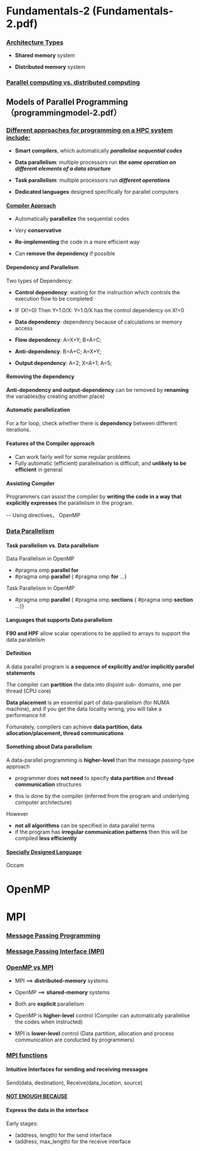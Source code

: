 # Fundamentals-2 (Fundamentals-2.pdf)

### [Architecture Types](https://warwick.ac.uk/fac/sci/dcs/teaching/material/cs402/fundamentals-2.pdf#page=14)

-   **Shared memory** system  
    
-   **Distributed memory** system  
    

### [Parallel computing vs. distributed computing](https://warwick.ac.uk/fac/sci/dcs/teaching/material/cs402/fundamentals-2.pdf#page=21)

## Models of Parallel Programming （programmingmodel-2.pdf）

### [Different approaches for programming on a HPC system include:](https://warwick.ac.uk/fac/sci/dcs/teaching/material/cs402/programmingmodel-2.pdf#page=2)

-   **Smart compilers**, which automatically _**parallelise sequential codes**_  
    
-   **Data parallelism**: multiple processors run _**the same operation on different elements of a data structure**_  
    
-   **Task parallelism**: multiple processors run **_different operations_**  
    
-   **Dedicated languages** designed specifically for parallel computers  
    

#### [Compiler Approach](https://warwick.ac.uk/fac/sci/dcs/teaching/material/cs402/programmingmodel-2.pdf#page=4)

-   Automatically **parallelize** the sequential codes  
    
-   Very **conservative**  
    
-   **Re-implementing** the code in a more efficient way  
    
-   Can **remove the dependency** if possible  
    

#### Dependency and Parallelism

Two types of Dependency:  

-   **Control dependency**: waiting for the instruction which controls the execution flow to be completed  
    

-   IF (X!=0) Then Y=1.0/X: Y=1.0/X has the control dependency on X!=0  
    

-   **Data dependency**: dependency because of calculations or memory access  
    

-   **Flow dependency**: A=X+Y; B=A+C;  
    
-   **Anti-dependency**: B=A+C; A=X+Y;
-   **Output dependency**: A=2; X=A+1; A=5;

#### Removing the dependency

**Anti-dependency and output-dependency**  can be removed by  **renaming** the variables(by creating another place)

#### Automatic parallelization

For a for loop, check whether there is **dependency** between different iterations.

#### Features of the Compiler approach

#### 

-   Can work fairly well for some regular problems
-   Fully automatic (efficient) parallelisation is difficult, and **unlikely to be efficient** in general

#### Assisting Compiler

Programmers can assist the compiler by  **writing the code in a way that explicitly expresses**  the parallelism in the program.

-- Using directives， OpenMP

### [Data Parallelism](https://warwick.ac.uk/fac/sci/dcs/teaching/material/cs402/programmingmodel-2.pdf#page=15)

#### Task parallelism vs. Data parallelism

Data Parallelism in OpenMP

-   #pragma omp **parallel for**
-   #pragma omp **parallel** { #pragma omp **for** ...}

Task Parallelism in OpenMP

-   #pragma omp **parallel** { #pragma omp **sections** { #pragma omp **section** ...}}  
    

#### Languages that supports Data parallelism

**F90 and HPF** allow scalar operations to be applied to arrays to support the data parallelism

#### Definition

A data parallel program is  **a sequence of explicitly and/or implicitly parallel statements**

The compiler can  **partition** the data into disjoint sub- domains, one per thread (CPU core)

**Data placement**  is an essential part of data-parallelism (for NUMA machine), and if you get the data locality wrong, you will take a performance hit  

Fortunately, compilers can achieve  **data partition, data allocation/placement, thread communications**  

#### Something about Data parallelism

A data-parallel programming is  **higher-level**  than the message passing-type approach  

-   programmer does **not need** to specify **data partition** and **thread communication** structures  
    

-   this is done by the compiler (inferred from the program and underlying computer architecture)

However

-   **not all algorithms** can be specified in data parallel terms
-   if the program has **irregular communication patterns** then this will be compiled **less efficiently**

#### **[Specially Designed Language](https://warwick.ac.uk/fac/sci/dcs/teaching/material/cs402/programmingmodel-2.pdf#page=23)**

Occam

# OpenMP

# MPI

### [Message Passing Programming](https://warwick.ac.uk/fac/sci/dcs/teaching/material/cs402/mpi-1.pdf#page=2)

### [Message Passing Interface (MPI)](https://warwick.ac.uk/fac/sci/dcs/teaching/material/cs402/mpi-1.pdf#page=3)

### [OpenMP vs MPI](https://warwick.ac.uk/fac/sci/dcs/teaching/material/cs402/mpi-1.pdf#page=4)

-   MPI ==> **distributed-memory** systems  
    
-   OpenMP ==> **shared-memory** systems  
    
-   Both are **explicit** parallelism  
    
-   OpenMP is **higher-level** control (Compiler can automatically parallelise the codes when instructed)  
    
-   MPI is  **lower-level**  control (Data partition, allocation and process communication are conducted by programmers)

### [MPI functions](https://warwick.ac.uk/fac/sci/dcs/teaching/material/cs402/mpi-1.pdf#page=7)

#### Intuitive Interfaces for sending and receiving messages

Send(data, destination), Receive(data_location, source)  

#### [**NOT ENOUGH BECAUSE**](https://warwick.ac.uk/fac/sci/dcs/teaching/material/cs402/mpi-1.pdf#page=8)

#### Express the data in the interface

Early stages:

-   (address, length) for the send interface
-   (address, max_length) for the receive interface
